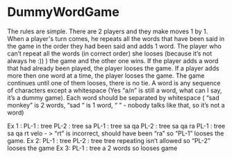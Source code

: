 # DummyWordGame
The rules are simple. There are 2 players and they make moves 1 by 1. 
When a player's turn comes, he repeats all the words that have been said in the game in the order they had been said and adds 1 word.
The player who can’t repeat all the words (in correct order) she looses (because it’s not always he :)) ) the game and the other one wins.
If the player adds a word that had already been played, the player looses the game.
If a player adds more then one word at a time, the player looses the game.
The game continues until one of them looses, there is no tie.
A word is any sequence of characters except a whitespace (Yes “a\/n” is still a word, what can I say, it’s a dummy game).
Each word should be separated by whitespace ( “sad monkey” is 2 words, “sad “ is 1 word, “ “ - nobody talks like that, so it’s not a word)

Ex 1 :
PL-1 : tree
PL-2 : tree sa
PL-1 : tree sa qa
PL-2 : tree sa qa ra
PL-1 : tree sa qa rt velo - > “rt” is incorrect, should have been “ra” so “PL-1” looses the game.
Ex 2: 
PL-1 : tree
PL-2 : tree tree repeating isn’t allowed so “PL-2” looses the game
Ex 3:
PL-1 : tree a 2 words so looses game
